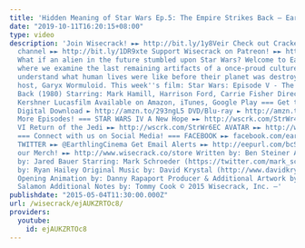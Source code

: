 ```yaml
---
title: 'Hidden Meaning of Star Wars Ep.5: The Empire Strikes Back – Earthling Cinema'
date: "2019-10-11T16:20:15+08:00"
type: video
description: 'Join Wisecrack! ►► http://bit.ly/1y8Veir Check out Cracked and their
  channel ►► http://bit.ly/1DR9xte Support Wisecrack on Patreon! ►► http://wscrk.com/PatreonWC
  What if an alien in the future stumbled upon Star Wars? Welcome to Earthling Cinema,
  where we examine the last remaining artifacts of a once-proud culture and try to
  understand what human lives were like before their planet was destroyed. I''m your
  host, Garyx Wormuloid. This week''s film: Star Wars: Episode V - The Empire Strikes
  Back (1980) Starring: Mark Hamill, Harrison Ford, Carrie Fisher Directed by: Irvin
  Kershner Lucasfilm Available on Amazon, iTunes, Google Play === Get the Movie! ===
  Digital Download ► http://amzn.to/293ngL5 DVD/Blu-ray ► http://amzn.to/296lRmq ===
  More Episodes! === STAR WARS IV A New Hope ►► http://wscrk.com/StrWr4EC STAR WARS
  VI Return of the Jedi ►► http://wscrk.com/StrWr6EC AVATAR ►► http://wscrk.com/AvatrEC
  === Connect with us on Social Media! === FACEBOOK ►► facebook.com/earthlingcinema
  TWITTER ►► @EarthlingCinema Get Email Alerts ►► http://eepurl.com/bcSRD9 Check out
  our Merch! ►► http://www.wisecrack.co/store Written by: Ben Steiner Analysis & Directed
  by: Jared Bauer Starring: Mark Schroeder (https://twitter.com/mark_schroeder) Edited
  by: Ryan Hailey Original Music by: David Krystal (http://www.davidkrystalmusic.com)
  Opening Animation by: Danny Rapaport Producer & Additional Artwork by: Jacob S.
  Salamon Additional Notes by: Tommy Cook © 2015 Wisecrack, Inc. –'
publishdate: "2015-05-04T11:30:00.000Z"
url: /wisecrack/ejAUKZRTOc8/
providers:
  youtube:
    id: ejAUKZRTOc8
---
```

